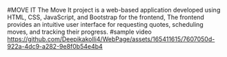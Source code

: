 #MOVE IT 
The Move It project is a web-based application developed using HTML, CSS, JavaScript, and Bootstrap for the frontend,
The frontend provides an intuitive user interface for requesting quotes, scheduling moves, and tracking their progress.
#sample video
https://github.com/Deepikakolli4/WebPage/assets/165411615/7607050d-922a-4dc9-a282-9e8f0b54e4b4
